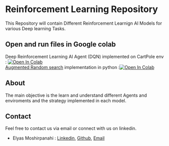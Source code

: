 # Reinforcement Learning Repository

This Repository will contain Different Reinforcement Learnign AI Models for various Deep learning Tasks.



## Open and run  files in Google colab
Deep Reinforcement Learning AI Agent (DQN) implemented on CartPole env : <a href="https://colab.research.google.com/github/elyas1376/ReinforcementLearning/blob/main/Deep%20Reinforcement%20Learning.ipynb" target="_blank" rel="noreferrer noopener"><img src="https://camo.githubusercontent.com/84f0493939e0c4de4e6dbe113251b4bfb5353e57134ffd9fcab6b8714514d4d1/68747470733a2f2f636f6c61622e72657365617263682e676f6f676c652e636f6d2f6173736574732f636f6c61622d62616467652e737667" alt="Open In Colab" data-canonical-src="https://colab.research.google.com/assets/colab-badge.svg" style="max-width: 100%;"></a><br>
<a href="https://arxiv.org/pdf/1803.07055" target="_blank">Augmented Random search</a> implementation in python :<a href="https://colab.research.google.com/github/elyas1376/ReinforcementLearning/blob/main/ARS/ARS.py" target="_blank" rel="noreferrer noopener"><img src="https://camo.githubusercontent.com/84f0493939e0c4de4e6dbe113251b4bfb5353e57134ffd9fcab6b8714514d4d1/68747470733a2f2f636f6c61622e72657365617263682e676f6f676c652e636f6d2f6173736574732f636f6c61622d62616467652e737667" alt="Open In Colab" data-canonical-src="https://colab.research.google.com/assets/colab-badge.svg" style="max-width: 100%;"></a><br>

## About
The main objective is the learn and understand different Agents and enviroments and the strategy implemented in each model.

## Contact
Feel free to contact us via email or connect with us on linkedin.
- Elyas Moshirpanahi : [Linkedin](https://www.linkedin.com/in/ElyasMoshirpanahi1997), [Github](https://github.com/elyas1376), [Email](mailto:elyasmoshirpanahe1376@gmail.com)
